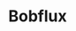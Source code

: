 [//]: <> (!!! ORDER OF ROWS IS REQUIRED !!!)
[//]: <> (menuLabel:'Bobflux')
[//]: <> (menuAnchor:'bobflux')
[//]: <> (previous:'gettingStarted.md';next: 'localizations.md')
[//]: <> (symlink:'../../../submodule/bobril-samples/articles/02_bobril-bobflux.md')
# Bobflux
